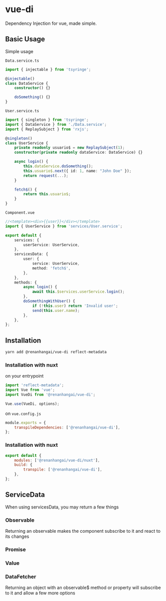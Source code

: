 # vue-di

Dependency Injection for vue, made simple.

## Basic Usage

Simple usage

`Data.service.ts`

```ts
import { injectable } from 'tsyringe';

@injectable()
class DataService {
	constructor() {}

	doSomething() {}
}
```

`User.service.ts`

```ts
import { singleton } from 'tsyringe';
import { DataService } from './Data.service';
import { ReplaySubject } from 'rxjs';

@singleton()
class UserService {
	private readonly usuario$ = new ReplaySubject(1);
	constructor(private readonly dataService: DataService) {}

	async login() {
		this.dataService.doSomething();
		this.usuario$.next({ id: 1, name: "John Doe" });
		return request(...);
	}

	fetch$() {
		return this.usuario$;
	}
}
```

`Component.vue`

```ts
//<template><div>{{user}}</div></template>
import { UserService } from 'services/User.service';

export default {
	services: {
		userService: UserService,
	},
	servicesData: {
		user: {
			service: UserService,
			method: 'fetch$',
		},
	},
	methods: {
		async login() {
			await this.$services.userService.login();
		},
		doSomethingWithUser() {
			if (!this.user) return 'Invalid user';
			send(this.user.name);
		},
	},
};
```

## Installation

```sh
yarn add @renanhangai/vue-di reflect-metadata
```

### Installation with **nuxt**

on your entrypoint

```js
import 'reflect-metadata';
import Vue from 'vue';
import VueDi from '@renanhangai/vue-di';

Vue.use(VueDi, options);
```

on `vue.config.js`

```js
module.exports = {
	transpileDependencies: ['@renanhangai/vue-di'],
};
```

### Installation with **nuxt**

```js
export default {
	modules: ['@renanhangai/vue-di/nuxt'],
	build: {
		transpile: ['@renanhangai/vue-di'],
	},
};
```

## ServiceData

When using servicesData, you may return a few things

### Observable

Returning an observable makes the component subscribe to it and react to its changes

### Promise

### Value

### DataFetcher

Returning an object with an observable\$ method or property will subscribe to it and allow a few more options
